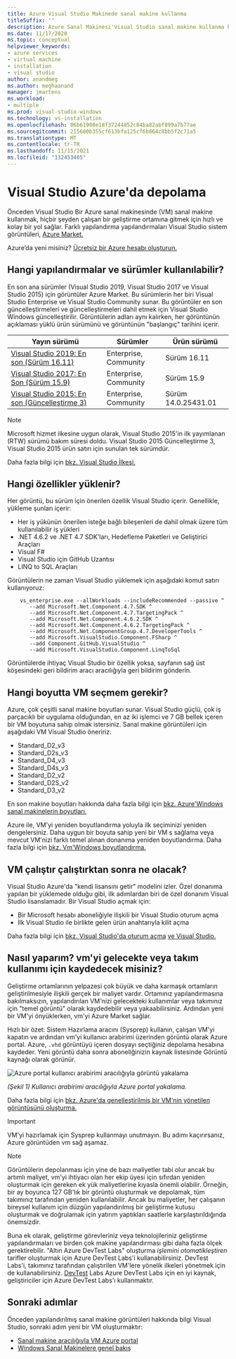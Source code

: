```yaml
---
title: Azure Visual Studio Makinede sanal makine kullanma
titleSuffix: ''
description: Azure Sanal Makinesi'Visual Studio sanal makine kullanma hakkında bilgi edinin
ms.date: 11/17/2020
ms.topic: conceptual
helpviewer_keywords:
- azure services
- virtual machine
- installation
- visual studio
author: anandmeg
ms.author: meghaanand
manager: jmartens
ms.workload:
- multiple
ms.prod: visual-studio-windows
ms.technology: vs-installation
ms.openlocfilehash: 06b61908e18f37244852c84ba82abf899a7b77ae
ms.sourcegitcommit: 215680b355cf613bfa125cf6b864c8bb5f2c71a5
ms.translationtype: MT
ms.contentlocale: tr-TR
ms.lasthandoff: 11/15/2021
ms.locfileid: "132453405"
---
```

# <a name="visual-studio-images-on-azure"></a>Visual Studio Azure'da depolama

Önceden Visual Studio Bir Azure sanal makinesinde (VM) sanal makine kullanmak, hiçbir şeyden çalışan bir geliştirme ortamına gitmek için hızlı ve kolay bir yol sağlar. Farklı yapılandırma yapılandırmaları Visual Studio sistem görüntüleri, [Azure Market.](https://azuremarketplace.microsoft.com/marketplace/apps/category/compute?filters=virtual-machine-images%3Bmicrosoft%3Bwindows&page=1&subcategories=application-infrastructure)

Azure’da yeni misiniz? [Ücretsiz bir Azure hesabı oluşturun.](https://azure.microsoft.com/free)

## <a name="what-configurations-and-versions-are-available"></a>Hangi yapılandırmalar ve sürümler kullanılabilir?

En son ana sürümler (Visual Studio 2019, Visual Studio 2017 ve Visual Studio 2015) için görüntüler Azure Market.  Bu sürümlerin her biri Visual Studio Enterprise ve Visual Studio Community sunar.  Bu görüntüler en son güncelleştirmeleri ve güncelleştirmeleri dahil etmek için Visual Studio Windows güncelleştirilir.  Görüntülerin adları aynı kalırken, her görüntünün açıklaması yüklü ürün sürümünü ve görüntünün "başlangıç" tarihini içerir.

| Yayın sürümü                                                                                                                                                | Sürümler              | Ürün sürümü       |
|----------------------------------------------------------------------------------------------------------------------------------------------------------------|-----------------------|-----------------------|
| [Visual Studio 2019: En son (Sürüm 16.11)](https://azuremarketplace.microsoft.com/marketplace/apps/microsoftvisualstudio.visualstudio2019latest?tab=Overview) | Enterprise, Community | Sürüm 16.11        |
| [Visual Studio 2017: En Son (Sürüm 15.9)](https://azuremarketplace.microsoft.com/marketplace/apps/microsoftvisualstudio.visualstudio?tab=Overview)           | Enterprise, Community | Sürüm 15.9      |
| [Visual Studio 2015: En son (Güncelleştirme 3)](https://azuremarketplace.microsoft.com/marketplace/apps/microsoftvisualstudio.visualstudio?tab=Overview)               | Enterprise, Community | Sürüm 14.0.25431.01 |

> [!NOTE]
> Microsoft hizmet ilkesine uygun olarak, Visual Studio 2015'in ilk yayımlanan (RTW) sürümü bakım süresi doldu. Visual Studio 2015 Güncelleştirme 3, Visual Studio 2015 ürün satırı için sunulan tek sürümdür.

Daha fazla bilgi için [bkz. Visual Studio İlkesi.](/visualstudio/productinfo/vs-servicing-vs)

## <a name="what-features-are-installed"></a>Hangi özellikler yüklenir?

Her görüntü, bu sürüm için önerilen özellik Visual Studio içerir. Genellikle, yükleme şunları içerir:

* Her iş yükünün önerilen isteğe bağlı bileşenleri de dahil olmak üzere tüm kullanılabilir iş yükleri
* .NET 4.6.2 ve .NET 4.7 SDK'ları, Hedefleme Paketleri ve Geliştirici Araçları
* Visual F#
* Visual Studio için GitHub Uzantısı
* LINQ to SQL Araçları

Görüntülerin ne zaman Visual Studio yüklemek için aşağıdaki komut satırı kullanıyoruz:

```shell
    vs_enterprise.exe --allWorkloads --includeRecommended --passive ^
       --add Microsoft.Net.Component.4.7.SDK ^
       --add Microsoft.Net.Component.4.7.TargetingPack ^
       --add Microsoft.Net.Component.4.6.2.SDK ^
       --add Microsoft.Net.Component.4.6.2.TargetingPack ^
       --add Microsoft.Net.ComponentGroup.4.7.DeveloperTools ^
       --add Microsoft.VisualStudio.Component.FSharp ^
       --add Component.GitHub.VisualStudio ^
       --add Microsoft.VisualStudio.Component.LinqToSql
```

Görüntülerde ihtiyaç Visual Studio bir özellik yoksa, sayfanın sağ üst köşesindeki geri bildirim aracı aracılığıyla geri bildirim gönderin.

## <a name="what-size-vm-should-i-choose"></a>Hangi boyutta VM seçmem gerekir?

Azure, çok çeşitli sanal makine boyutları sunar. Visual Studio güçlü, çok iş parçacıklı bir uygulama olduğundan, en az iki işlemci ve 7 GB bellek içeren bir VM boyutuna sahip olmak istersiniz. Sanal makine görüntüleri için aşağıdaki VM Visual Studio öneririz:

* Standard_D2_v3
* Standard_D2s_v3
* Standard_D4_v3
* Standard_D4s_v3
* Standard_D2_v2
* Standard_D2S_v2
* Standard_D3_v2

En son makine boyutları hakkında daha fazla bilgi için [bkz. Azure'Windows sanal makinelerin boyutları.](/azure/virtual-machines/windows/sizes)

Azure ile, VM'yi yeniden boyutlandırma yoluyla ilk seçiminizi yeniden dengelersiniz. Daha uygun bir boyuta sahip yeni bir VM s sağlama veya mevcut VM'nizi farklı temel alınan donanıma yeniden boyutlandırma. Daha fazla bilgi için [bkz. Vm'Windows boyutlandırma.](/azure/virtual-machines/windows/resize-vm)

## <a name="after-the-vm-is-running-whats-next"></a>VM çalıştır çalıştırktan sonra ne olacak?

Visual Studio Azure'da "kendi lisansını getir" modelini izler. Özel donanıma yapılan bir yüklemede olduğu gibi, ilk adımlardan biri de özel donanım Visual Studio lisanslamadır. Bir Visual Studio açmak için:

* Bir Microsoft hesabı aboneliğiyle ilişkili bir Visual Studio oturum açma
* İlk Visual Studio ile birlikte gelen ürün anahtarıyla kilit açma

Daha fazla bilgi için [bkz. Visual Studio'da oturum açma](../ide/signing-in-to-visual-studio.md) [ve Visual Studio.](../ide/how-to-unlock-visual-studio.md)

## <a name="how-do-i-save-the-development-vm-for-future-or-team-use"></a>Nasıl yaparım? vm'yi gelecekte veya takım kullanımı için kaydedecek misiniz?

Geliştirme ortamlarının yelpazesi çok büyük ve daha karmaşık ortamların geliştirilmesiyle ilişkili gerçek bir maliyet vardır. Ortamınız yapılandırmasına bakılmaksızın, yapılandırılan VM'nizi gelecekteki kullanımlar veya takımınız için "temel görüntü" olarak kaydedebilir veya yakaabilirsiniz. Ardından yeni bir VM'yi önyüklerken, vm'yi Azure Market sağlar.

Hızlı bir özet: Sistem Hazırlama aracını (Sysprep) kullanın, çalışan  VM'yi kapatın ve ardından vm'yi kullanıcı arabirimi üzerinden görüntü olarak Azure portal. Azure, `.vhd` görüntüyü içeren dosyayı seçtiğiniz depolama hesabına kaydeder. Yeni görüntü daha sonra aboneliğinizin kaynak listesinde Görüntü kaynağı olarak görünür.

![Azure portal kullanıcı arabirimi aracılığıyla görüntü yakalama](media/capture-vm.png)

*(Şekil 1) Kullanıcı arabirimi aracılığıyla Azure portal yakalama.*

Daha fazla bilgi için [bkz. Azure'da genelleştirilmiş bir VM'nin yönetilen görüntüsünü oluşturma.](/azure/virtual-machines/windows/capture-image-resource)

> [!IMPORTANT]
> VM'yi hazırlamak için Sysprep kullanmayı unutmayın. Bu adımı kaçırırsanız, Azure görüntüden vm sağ aşamaz.

> [!NOTE]
> Görüntülerin depolanması için yine de bazı maliyetler tabi olur ancak bu artımlı maliyet, vm'yi ihtiyacı olan her ekip üyesi için sıfırdan yeniden oluşturmak için gereken ek yük maliyetlerine kıyasla önemli olabilir. Örneğin, bir ay boyunca 127 GB'lık bir görüntü oluşturmak ve depolamak, tüm takımınız tarafından yeniden kullanılabilir. Ancak bu maliyetler, her çalışanın bireysel kullanım için düzgün yapılandırılmış bir geliştirme kutusu oluşturmak ve doğrulamak için yatırım yaptıkları saatlerle karşılaştırıldığında önemsizdir.

Buna ek olarak, geliştirme görevleriniz veya teknolojileriniz geliştirme yapılandırmaları ve birden çok makine yapılandırması gibi daha fazla ölçek gerektirebilir. "Altın Azure DevTest Labs" oluşturma _işlemini otomatikleştiren_ tarifler oluşturmak için Azure DevTest Labs'i kullanabilirsiniz. DevTest Labs'i, takımınız tarafından çalıştırilen VM'lere yönelik ilkeleri yönetmek için de kullanabilirsiniz. [DevTest](/azure/devtest-labs/devtest-lab-developer-lab) Labs Azure DevTest Labs için en iyi kaynak, geliştiriciler için Azure DevTest Labs'ı kullanmaktır.

## <a name="next-steps"></a>Sonraki adımlar

Önceden yapılandırılmış sanal makine görüntüleri hakkında bilgi Visual Studio, sonraki adım yeni bir VM oluşturmaktır:

* [Sanal makine aracılığıyla VM Azure portal](/azure/virtual-machines/windows/quick-create-portal)
* [Windows Sanal Makinelere genel bakış](/azure/virtual-machines/windows/overview)
